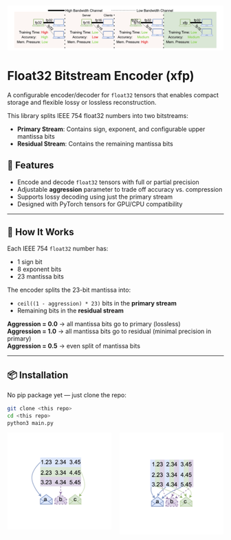[![Concept](./assets/fp_concept.drawio.png)](./assets/fp_concept.drawio.pdf)

# Float32 Bitstream Encoder (xfp)

A configurable encoder/decoder for `float32` tensors that enables compact storage and flexible lossy or lossless reconstruction. 

This library splits IEEE 754 float32 numbers into two bitstreams:
- **Primary Stream**: Contains sign, exponent, and configurable upper mantissa bits
- **Residual Stream**: Contains the remaining mantissa bits

## 🔧 Features

- Encode and decode `float32` tensors with full or partial precision
- Adjustable **aggression** parameter to trade off accuracy vs. compression
- Supports lossy decoding using just the primary stream
- Designed with PyTorch tensors for GPU/CPU compatibility

---

## 🧠 How It Works

Each IEEE 754 `float32` number has:
- 1 sign bit
- 8 exponent bits
- 23 mantissa bits

The encoder splits the 23-bit mantissa into:
- `ceil((1 - aggression) * 23)` bits in the **primary stream**
- Remaining bits in the **residual stream**

**Aggression = 0.0** → all mantissa bits go to primary (lossless)  
**Aggression = 1.0** → all mantissa bits go to residual (minimal precision in primary)  
**Aggression = 0.5** → even split of mantissa bits

---

## 📦 Installation

No pip package yet — just clone the repo:

```bash
git clone <this repo>
cd <this repo>
python3 main.py
```

<div style="display: flex; gap: 20px;">
  <a href="./assets/naive_tensorpacking.drawio.pdf">
    <img src="./assets/naive_tensorpacking.drawio.png" alt="Naive" width="400"/>
  </a>
  <a href="./assets/ours_tensorpacking.drawio.pdf">
    <img src="./assets/ours_tensorpacking.drawio.png" alt="xFP" width="400"/>
  </a>
</div>